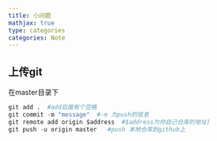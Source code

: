 ```yaml
---
title: 小问题
mathjax: true
type: categories
categories: Note
---
```


## 上传git

在master目录下

~~~python
git add .  #add后面有个空格
git commit -m "message"  #-m 为push的信息
git remote add origin $address  #$address为你自己仓库的地址)
git push -u origin master   #push 本地仓库到github上
~~~


